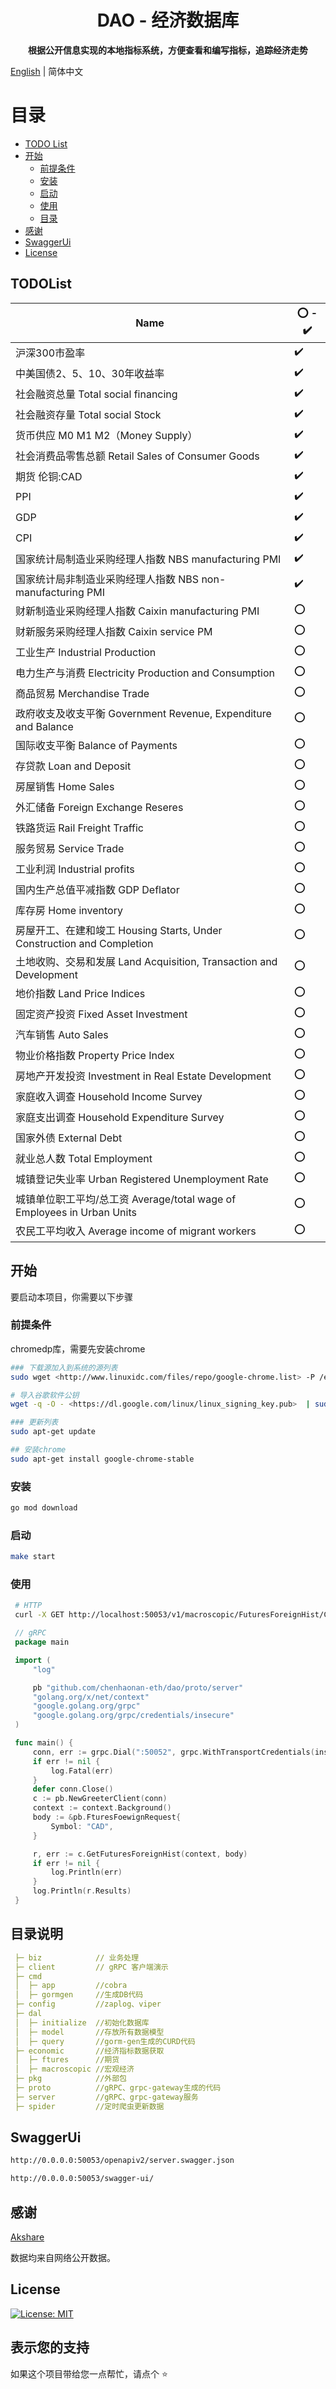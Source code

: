 <h1 align="center">DAO - 经济数据库</h1>
<p align="center"><b>根据公开信息实现的本地指标系统，方便查看和编写指标，追踪经济走势</b></p>

[English](./README.EN.md) | 简体中文

# 目录

- [TODO List](#TODOList)
- [开始](#开始)
  - [前提条件](#前提条件)
  - [安装](#安装)
  - [启动](#启动)
  - [使用](#使用)
  - [目录](#目录)
- [感谢](#感谢)
- [SwaggerUi](#SwaggerUi)
- [License](#license)

## TODOList

| Name                                                              | ⭕ - ✔️|
| -----------                                                       | ----------- |
| 沪深300市盈率                                                      | ✔️       |
| 中美国债2、5、10、30年收益率                                        | ✔️        |
| 社会融资总量 Total social financing                                | ✔️       |
| 社会融资存量  Total social Stock                                   | ✔️        |
| 货币供应 M0 M1 M2（Money Supply）                                  | ✔️       |
| 社会消费品零售总额 Retail Sales of Consumer Goods                   | ✔️        |
| 期货 伦铜:CAD                                                      | ✔️       |
| PPI                                                                | ✔️        |
| GDP                                                                | ✔️       |
| CPI                                                                | ✔️        |
| 国家统计局制造业采购经理人指数 NBS manufacturing PMI                  | ✔️        |
| 国家统计局非制造业采购经理人指数 NBS non-manufacturing PMI             | ✔️       |
| 财新制造业采购经理人指数 Caixin manufacturing PMI                     | ⭕        |
| 财新服务采购经理人指数 Caixin service PM                              | ⭕        |
| 工业生产 Industrial Production                                       | ⭕        |
| 电力生产与消费 Electricity Production and Consumption                 | ⭕        |
| 商品贸易 Merchandise Trade                                           | ⭕       |
| 政府收支及收支平衡 Government Revenue, Expenditure and Balance        | ⭕        |
| 国际收支平衡 Balance of Payments                                      | ⭕        |
| 存贷款 Loan and Deposit                                               | ⭕        |
| 房屋销售 Home Sales                                                   | ⭕        |
| 外汇储备 Foreign Exchange Reseres                                     | ⭕        |
| 铁路货运 Rail Freight Traffic                                         | ⭕        |
| 服务贸易 Service Trade                                                | ⭕        |
| 工业利润 Industrial profits                                           | ⭕        |
| 国内生产总值平减指数 GDP Deflator                                       | ⭕        |
| 库存房 Home inventory                                                  | ⭕       |
| 房屋开工、在建和竣工 Housing Starts, Under Construction and Completion  | ⭕        |
| 土地收购、交易和发展 Land Acquisition, Transaction and Development      | ⭕        |
| 地价指数 Land Price Indices                                           | ⭕        |
| 固定资产投资 Fixed Asset Investment                                   | ⭕       |
| 汽车销售 Auto Sales                                                   | ⭕        |
| 物业价格指数 Property Price Index                                     | ⭕        |
| 房地产开发投资 Investment in Real Estate Development                  | ⭕       |
| 家庭收入调查 Household Income Survey                                  | ⭕        |
| 家庭支出调查 Household Expenditure Survey                             | ⭕        |
| 国家外债 External Debt                                                | ⭕        |
| 就业总人数 Total Employment                                           | ⭕       |
| 城镇登记失业率 Urban Registered Unemployment Rate                     | ⭕        |
| 城镇单位职工平均/总工资 Average/total wage of Employees in Urban Units | ⭕        |
| 农民工平均收入 Average income of migrant workers                      | ⭕        |

## 开始

要启动本项目，你需要以下步骤

### 前提条件

chromedp库，需要先安装chrome

```bash
### 下载源加入到系统的源列表
sudo wget <http://www.linuxidc.com/files/repo/google-chrome.list> -P /etc/apt/sources.list.d/

# 导入谷歌软件公钥
wget -q -O - <https://dl.google.com/linux/linux_signing_key.pub>  | sudo apt-key add -

### 更新列表
sudo apt-get update

## 安装chrome
sudo apt-get install google-chrome-stable
```

### 安装

   ```sh
   go mod download
   ```

### 启动

   ```sh
   make start
   ```

### 使用

   ```sh
    # HTTP
    curl -X GET http://localhost:50053/v1/macroscopic/FuturesForeignHist/CAD
   ```

   ```go
    // gRPC
    package main

    import (
        "log"

        pb "github.com/chenhaonan-eth/dao/proto/server"
        "golang.org/x/net/context"
        "google.golang.org/grpc"
        "google.golang.org/grpc/credentials/insecure"
    )

    func main() {
        conn, err := grpc.Dial(":50052", grpc.WithTransportCredentials(insecure.NewCredentials()))
        if err != nil {
            log.Fatal(err)
        }
        defer conn.Close()
        c := pb.NewGreeterClient(conn)
        context := context.Background()
        body := &pb.FturesFoewignRequest{
            Symbol: "CAD",
        }

        r, err := c.GetFuturesForeignHist(context, body)
        if err != nil {
            log.Println(err)
        }
        log.Println(r.Results)
    }
```

## 目录说明

   ```yaml
    ├─ biz            // 业务处理
    ├─ client         // gRPC 客户端演示
    ├─ cmd
    │  ├─ app         //cobra
    │  ├─ gormgen     //生成DB代码
    ├─ config         //zaplog、viper
    ├─ dal
    │  ├─ initialize  //初始化数据库
    │  ├─ model       //存放所有数据模型
    │  ├─ query       //gorm-gen生成的CURD代码
    ├─ economic       //经济指标数据获取
    │  ├─ ftures      //期货
    │  ├─ macroscopic //宏观经济
    ├─ pkg            //外部包
    ├─ proto          //gRPC、grpc-gateway生成的代码
    ├─ server         //gRPC、grpc-gateway服务
    ├─ spider         //定时爬虫更新数据
   ```

## SwaggerUi

```bash
http://0.0.0.0:50053/openapiv2/server.swagger.json

http://0.0.0.0:50053/swagger-ui/
```

## 感谢

[Akshare](<https://www.akshare.xyz/index.html>)

数据均来自网络公开数据。

## License

[![License: MIT](https://img.shields.io/badge/License-MIT-yellow.svg)](https://opensource.org/licenses/MIT)

## 表示您的支持

如果这个项目带给您一点帮忙，请点个 ⭐️
